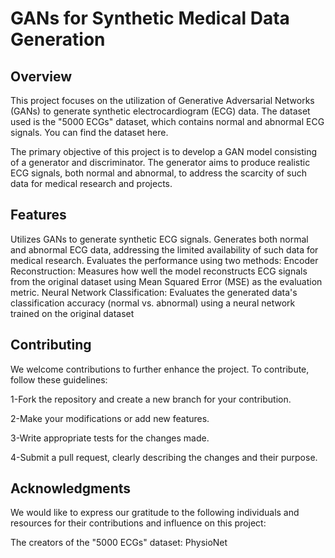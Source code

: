 # GANs for Synthetic Medical Data Generation

## Overview
This project focuses on the utilization of Generative Adversarial Networks (GANs) to generate synthetic electrocardiogram (ECG) data. The dataset used is the "5000 ECGs" dataset, which contains normal and abnormal ECG signals. You can find the dataset here.

The primary objective of this project is to develop a GAN model consisting of a generator and discriminator. The generator aims to produce realistic ECG signals, both normal and abnormal, to address the scarcity of such data for medical research and projects.

## Features
Utilizes GANs to generate synthetic ECG signals.
Generates both normal and abnormal ECG data, addressing the limited availability of such data for medical research.
Evaluates the performance using two methods:
Encoder Reconstruction: Measures how well the model reconstructs ECG signals from the original dataset using Mean Squared Error (MSE) as the evaluation metric.
Neural Network Classification: Evaluates the generated data's classification accuracy (normal vs. abnormal) using a neural network trained on the original dataset

## Contributing
We welcome contributions to further enhance the project. To contribute, follow these guidelines:

1-Fork the repository and create a new branch for your contribution.

2-Make your modifications or add new features.

3-Write appropriate tests for the changes made.

4-Submit a pull request, clearly describing the changes and their purpose.

## Acknowledgments
We would like to express our gratitude to the following individuals and resources for their contributions and influence on this project:

The creators of the "5000 ECGs" dataset: PhysioNet
